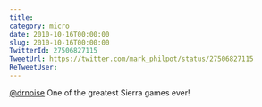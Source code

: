 ```yaml
---
title: 
category: micro
date: 2010-10-16T00:00:00
slug: 2010-10-16T00:00:00
TwitterId: 27506827115
TweetUrl: https://twitter.com/mark_philpot/status/27506827115
ReTweetUser: 
---
```


[@drnoise](https://twitter.com/drnoise) One of the greatest Sierra games ever!